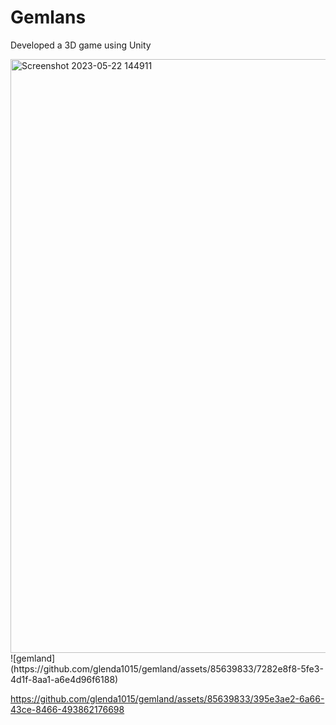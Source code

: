 # Gemlans
Developed a 3D game using Unity

<img width="950" alt="Screenshot 2023-05-22 144911" src="https://github.com/glenda1015/gemland/assets/85639833/206e5475-40ac-449f-89ac-d847812268f9">
![gemland](https://github.com/glenda1015/gemland/assets/85639833/7282e8f8-5fe3-4d1f-8aa1-a6e4d96f6188)

https://github.com/glenda1015/gemland/assets/85639833/395e3ae2-6a66-43ce-8466-493862176698

